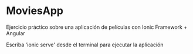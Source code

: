 # MoviesApp
Ejercicio práctico sobre una aplicación de películas con Ionic Framework + Angular

Escriba 'ionic serve' desde el terminal para ejecutar la aplicación
